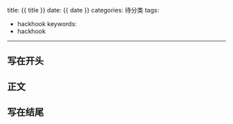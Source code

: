 title: {{ title }}
date: {{ date }}
categories: 待分类
tags:
- hackhook
keywords:
- hackhook
---
## 写在开头

## 正文

## 写在结尾